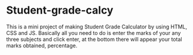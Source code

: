 # Student-grade-calcy
This is a mini project of making Student Grade Calculator by using HTML, CSS and JS.
Basically all you need to do is enter the marks of your any three subjects and click enter, at the bottom there will appear your total marks obtained, percentage. 
